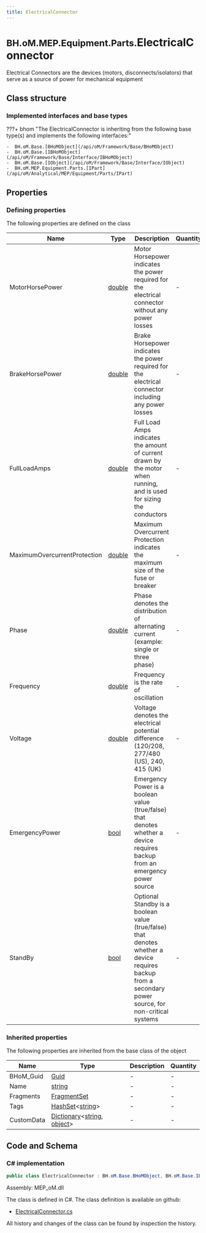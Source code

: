 ```yaml
---
title: ElectricalConnector
---
```


# <small>BH.oM.MEP.Equipment.Parts.</small>**ElectricalConnector**

Electrical Connectors are the devices (motors, disconnects/isolators) that serve as a source of power for mechanical equipment

## Class structure

### Implemented interfaces and base types

???+ bhom "The ElectricalConnector is inheriting from the following base type(s) and implements the following interfaces:"

    -  BH.oM.Base.[BHoMObject](/api/oM/Framework/Base/BHoMObject)
    -  BH.oM.Base.[IBHoMObject](/api/oM/Framework/Base/Interface/IBHoMObject)
    -  BH.oM.Base.[IObject](/api/oM/Framework/Base/Interface/IObject)
    -  BH.oM.MEP.Equipment.Parts.[IPart](/api/oM/Analytical/MEP/Equipment/Parts/IPart)


## Properties



### Defining properties

The following properties are defined on the class

| Name             | Type             | Description      | Quantity         |
|------------------|------------------|------------------|------------------|
| MotorHorsePower | [double](https://learn.microsoft.com/en-us/dotnet/api/System.Double?view=netstandard-2.0) | Motor Horsepower indicates the power required for the electrical connector without any power losses | - |
| BrakeHorsePower | [double](https://learn.microsoft.com/en-us/dotnet/api/System.Double?view=netstandard-2.0) | Brake Horsepower indicates the power required for the electrical connector including any power losses | - |
| FullLoadAmps | [double](https://learn.microsoft.com/en-us/dotnet/api/System.Double?view=netstandard-2.0) | Full Load Amps indicates the amount of current drawn by the motor when running, and is used for sizing the conductors | - |
| MaximumOvercurrentProtection | [double](https://learn.microsoft.com/en-us/dotnet/api/System.Double?view=netstandard-2.0) | Maximum Overcurrent Protection indicates the maximum size of the fuse or breaker | - |
| Phase | [double](https://learn.microsoft.com/en-us/dotnet/api/System.Double?view=netstandard-2.0) | Phase denotes the distribution of alternating current (example: single or three phase) | - |
| Frequency | [double](https://learn.microsoft.com/en-us/dotnet/api/System.Double?view=netstandard-2.0) | Frequency is the rate of oscillation | - |
| Voltage | [double](https://learn.microsoft.com/en-us/dotnet/api/System.Double?view=netstandard-2.0) | Voltage denotes the electrical potential difference (120/208, 277/480 (US), 240, 415 (UK) | - |
| EmergencyPower | [bool](https://learn.microsoft.com/en-us/dotnet/api/System.Boolean?view=netstandard-2.0) | Emergency Power is a boolean value (true/false) that denotes whether a device requires backup from an emergency power source | - |
| StandBy | [bool](https://learn.microsoft.com/en-us/dotnet/api/System.Boolean?view=netstandard-2.0) | Optional Standby is a boolean value (true/false) that denotes whether a device requires backup from a secondary power source, for non-critical systems | - |


### Inherited properties
The following properties are inherited from the base class of the object

| Name             | Type             | Description      | Quantity         |
|------------------|------------------|------------------|------------------|
| BHoM_Guid | [Guid](https://learn.microsoft.com/en-us/dotnet/api/System.Guid?view=netstandard-2.0) | - | - |
| Name | [string](https://learn.microsoft.com/en-us/dotnet/api/System.String?view=netstandard-2.0) | - | - |
| Fragments | [FragmentSet](/api/oM/Framework/Base/FragmentSet) | - | - |
| Tags | [HashSet](https://learn.microsoft.com/en-us/dotnet/api/System.Collections.Generic.HashSet-1?view=netstandard-2.0)&lt;[string](https://learn.microsoft.com/en-us/dotnet/api/System.String?view=netstandard-2.0)&gt; | - | - |
| CustomData | [Dictionary](https://learn.microsoft.com/en-us/dotnet/api/System.Collections.Generic.Dictionary-2?view=netstandard-2.0)&lt;[string](https://learn.microsoft.com/en-us/dotnet/api/System.String?view=netstandard-2.0), [object](https://learn.microsoft.com/en-us/dotnet/api/System.Object?view=netstandard-2.0)&gt; | - | - |


## Code and Schema

### C# implementation

``` C# title="C#"
public class ElectricalConnector : BH.oM.Base.BHoMObject, BH.oM.Base.IBHoMObject, BH.oM.Base.IObject, BH.oM.MEP.Equipment.Parts.IPart
```

Assembly: MEP_oM.dll

The class is defined in C#. The class definition is available on github:

- [ElectricalConnector.cs](https://github.com/BHoM/BHoM/blob/develop/MEP_oM/Equipment\Parts\ElectricalConnector.cs)

All history and changes of the class can be found by inspection the history.
